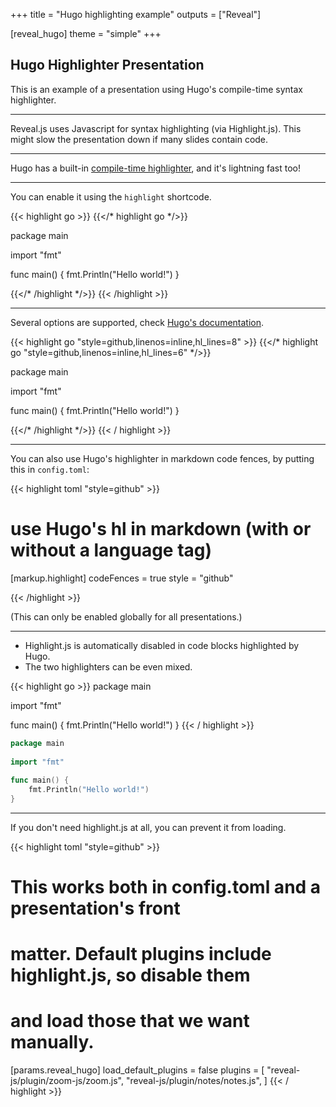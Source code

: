 +++
title = "Hugo highlighting example"
outputs = ["Reveal"]

[reveal_hugo]
theme = "simple"
+++

## Hugo Highlighter Presentation

This is an example of a presentation using Hugo's compile-time syntax highlighter.

---

Reveal.js uses Javascript for syntax highlighting (via Highlight.js). This might slow the presentation down if many slides contain code.

---

Hugo has a built-in [compile-time highlighter](https://gohugo.io/content-management/syntax-highlighting/), and it's lightning fast too!

---

You can enable it using the `highlight` shortcode.

{{< highlight go >}}
{{</* highlight go */>}}

package main
 
import "fmt"
 
func main() {
    fmt.Println("Hello world!")
}

{{</* /highlight */>}}
{{< /highlight >}}

---

Several options are supported, check [Hugo's documentation](https://gohugo.io/content-management/syntax-highlighting/).

{{< highlight go "style=github,linenos=inline,hl_lines=8" >}}
{{</* highlight go "style=github,linenos=inline,hl_lines=6" */>}}

package main
 
import "fmt"
 
func main() {
    fmt.Println("Hello world!")
}

{{</* /highlight */>}}
{{< / highlight >}}

---

You can also use Hugo's highlighter in markdown code fences, 
by putting this in `config.toml`:

{{< highlight toml "style=github" >}}

# use Hugo's hl in markdown (with or without a language tag)
[markup.highlight]
codeFences = true
style = "github"

{{< /highlight >}}

(This can only be enabled globally for all presentations.)

---

- Highlight.js is automatically disabled in code blocks highlighted by Hugo.
- The two highlighters can be even mixed.

{{< highlight go >}}
package main
 
import "fmt"
 
func main() {
    fmt.Println("Hello world!")
}
{{< / highlight >}}

```go
package main
 
import "fmt"
 
func main() {
    fmt.Println("Hello world!")
}
```

---

If you don't need highlight.js at all, you can prevent it from loading.

{{< highlight toml "style=github" >}}

# This works both in config.toml and a presentation's front
# matter. Default plugins include highlight.js, so disable them
# and load those that we want manually.

[params.reveal_hugo]
load_default_plugins = false
plugins = [
  "reveal-js/plugin/zoom-js/zoom.js",
  "reveal-js/plugin/notes/notes.js",
]
{{< / highlight  >}}
